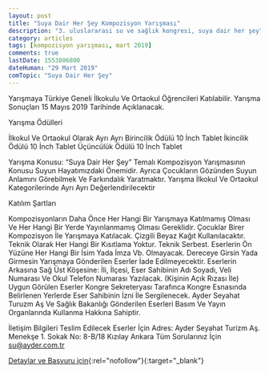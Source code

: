 ```yaml
---
layout: post
title: "Suya Dair Her Şey Kompozisyon Yarışması"
description: "3. uluslararasi su ve sağlık kongresi, suya dair her şey"
category: articles
tags: [kompozisyon yarışması, mart 2019]
comments: true
lastDate: 1553806800
dateHuman: "29 Mart 2019"
comTopic: "Suya Dair Her Şey"
---
```


Yarışmaya Türkiye Geneli İlkokulu Ve Ortaokul Öğrencileri Katılabilir. Yarışma Sonuçları 15 Mayıs 2019 Tarihinde Açıklanacak.

Yarışma Ödülleri

İlkokul Ve Ortaokul Olarak Ayrı Ayrı
Birincilik Ödülü 10 İnch Tablet
İkincilik Ödülü 10 İnch Tablet
Üçüncülük Ödülü 10 İnch Tablet

Yarışma Konusu: “Suya Dair Her Şey” Temalı Kompozisyon Yarışmasının Konusu Suyun Hayatımızdaki Önemidir. Ayrıca Çocukların Gözünden Suyun Anlamını Görebilmek Ve Farkındalık Yaratmaktır.
Yarışma İlkokul Ve Ortaokul Kategorilerinde Ayrı Ayrı Değerlendirilecektir

Katılım Şartları

Kompozisyonların Daha Önce Her Hangi Bir Yarışmaya Katılmamış Olması Ve Her Hangi Bir Yerde Yayınlanmamış Olması Gereklidir.
Çocuklar Birer Kompozisyon İle Yarışmaya Katılacak.
Çizgili Beyaz Kağıt Kullanılacaktır.
Teknik Olarak Her Hangi Bir Kısıtlama Yoktur. Teknik Serbest.
Eserlerin Ön Yüzüne Her Hangi Bir İsim Yada İmza Vb. Olmayacak.
Dereceye Girsin Yada Girmesin Yarışmaya Gönderilen Eserler İade Edilmeyecektir.
Eserlerin Arkasına Sağ Üst Köşesine: İli, İlçesi, Eser Sahibinin Adı Soyadı, Veli Numarası Ve Okul Telefon Numarası Yazılacak. (Kişinin Açık Rızası İle)
Uygun Görülen Eserler Kongre Sekreteryası Tarafınca Kongre Esnasında Belirlenen Yerlerde Eser Sahibinin İzni İle Sergilenecek.
Ayder Seyahat Turuzm Aş Ve Sağlık Bakanlığı Gönderilen Eserleri Basım Ve Yayın Organlarında Kullanma Hakkına Sahiptir.

İletişim Bilgileri
Teslim Edilecek Eserler İçin Adres:
Ayder Seyahat Turizm Aş.
Menekşe 1. Sokak No: 8-B/18 Kızılay Ankara
Tüm Sorularınız İçin su@ayder.com.tr

[Detaylar ve Başvuru için](https://www.guncel-egitim.org/suya-dair-her-sey-kompozisyon-yarismasi/?utm_source=edebiyatyarismalari.com&utm_medium=affiliate){:rel="nofollow"}{:target="_blank"}